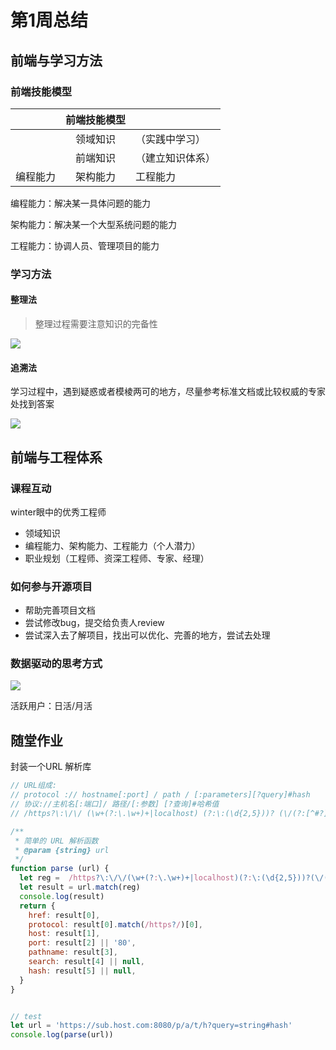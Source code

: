 # 第1周总结

## 前端与学习方法

### 前端技能模型

|          | 前端技能模型 |                  |
| -------- | :----------: | ---------------- |
|          |   领域知识   | （实践中学习）   |
|          |   前端知识   | （建立知识体系） |
| 编程能力 |   架构能力   | 工程能力         |

编程能力：解决某一具体问题的能力

架构能力：解决某一个大型系统问题的能力

工程能力：协调人员、管理项目的能力

### 学习方法

#### 整理法

> 整理过程需要注意知识的完备性

![](https://gongyz.oss-cn-shenzhen.aliyuncs.com/blog/20200407210543.png)

#### 追溯法

学习过程中，遇到疑惑或者模棱两可的地方，尽量参考标准文档或比较权威的专家处找到答案

![](https://gongyz.oss-cn-shenzhen.aliyuncs.com/blog/20200413202831.png)

## 前端与工程体系

### 课程互动

winter眼中的优秀工程师

- 领域知识
- 编程能力、架构能力、工程能力（个人潜力）
- 职业规划（工程师、资深工程师、专家、经理）

### 如何参与开源项目

- 帮助完善项目文档
- 尝试修改bug，提交给负责人review
- 尝试深入去了解项目，找出可以优化、完善的地方，尝试去处理

### 数据驱动的思考方式

![](https://gongyz.oss-cn-shenzhen.aliyuncs.com/blog/20200411203121.png)

活跃用户：日活/月活

## 随堂作业

封装一个URL 解析库

```js
// URL组成:
// protocol :// hostname[:port] / path / [:parameters][?query]#hash
// 协议://主机名[:端口]/ 路径/[:参数] [?查询]#哈希值
// /https?\:\/\/ (\w+(?:\.\w+)+|localhost) (?:\:(\d{2,5}))? (\/(?:[^#?]+)?) (?:\?([^#]+))? (?:#{1}(.+))?/i

/**
 * 简单的 URL 解析函数
 * @param {string} url 
 */
function parse (url) {
  let reg =  /https?\:\/\/(\w+(?:\.\w+)+|localhost)(?:\:(\d{2,5}))?(\/(?:[^#?]+)?)(?:\?([^#]+))?(?:#{1}(.+))?/i
  let result = url.match(reg)
  console.log(result)
  return {
    href: result[0],
    protocol: result[0].match(/https?/)[0],
    host: result[1],
    port: result[2] || '80',
    pathname: result[3],
    search: result[4] || null,
    hash: result[5] || null,
  }
}


// test
let url = 'https://sub.host.com:8080/p/a/t/h?query=string#hash'
console.log(parse(url))
```

